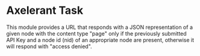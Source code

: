 # Axelerant Task

This module  provides a URL that responds with a JSON representation of a given node with the content type "page" only if the previously submitted API Key 
and a node id (nid) of an appropriate node are present, otherwise it will respond with "access denied".

